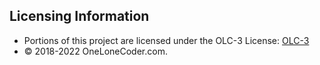 ## Licensing Information

- Portions of this project are licensed under the OLC-3 License:
  [OLC-3](https://github.com/OneLoneCoder/Javidx9?tab=License-1-ov-file#license-olc-3)
- © 2018-2022 OneLoneCoder.com.
